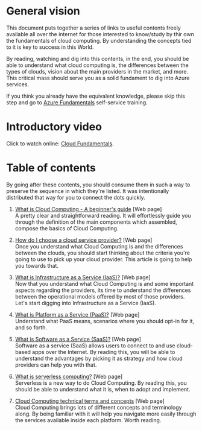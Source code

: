 # General vision

This document puts together a series of links to useful contents freely available all over the internet for those interested to know/study by thir own the fundamentals of cloud computing. By understanding the concepts tied to it is key to success in this World.

By reading, watching and dig into this contents, in the end, you should be able to understand what cloud computing is, the differences between the types of clouds, vision about the main providers in the market, and more. This critical mass should serve you as a solid fundament to dig into Azure services.

If you think you already have the equivalent knowledge, please skip this step and go to [Azure Fundamentals](https://github.com/AzureForEducation/trainings/blob/master/azurefundamentals/2_azure_fundamentals/module2_azure_fundamentals.md) self-service training.

# Introductory video

Click to watch online: [Cloud Fundamentals](https://channel9.msdn.com/events/Ignite/Microsoft-Ignite-Orlando-2017/THR1049R?term=cloud%20fundamentals&lang-en=true).

# Table of contents

By going after these contents, you should consume them in such a way to preserve the sequence in which they're listed. It was intentionally distributed that way for you to connect the dots quickly.

1. [What is Cloud Computing - A beginner's guide](https://azure.microsoft.com/en-us/overview/what-is-cloud-computing/) [Web page]<br />
A pretty clear and straightforward reading. It will effortlessly guide you through the definition of the main components which assembled, compose the basics of Cloud Computing.

2. [How do I choose a cloud service provider?](https://azure.microsoft.com/en-us/overview/choosing-a-cloud-service-provider/) [Web page]<br />
Once you understand what Cloud Computing is and the differences between the clouds, you should start thinking about the criteria you're going to use to pick up your cloud provider. This article is going to help you towards that.

3. [What is Infrastructure as a Service (IaaS)?](https://azure.microsoft.com/en-us/overview/what-is-iaas/) [Web page]<br />
Now that you understand what Cloud Computing is and some important aspects regarding the providers, its time to understand the differences between the operational models offered by most of those providers. Let's start digging into Infrastructure as a Service (IaaS). 

4. [What is Platform as a Service (PaaS)?](https://azure.microsoft.com/en-us/overview/what-is-paas/) [Web page]<br />
Understand what PaaS means, scenarios where you should opt-in for it, and so forth.

5. [What is Software as a Service (SaaS)?](https://azure.microsoft.com/en-us/overview/what-is-saas/) [Web page]<br />
Software as a service (SaaS) allows users to connect to and use cloud-based apps over the Internet. By reading this, you will be able to understand the advantages by picking it as strategy and how cloud providers can help you with that.

6. [What is serverless computing?](https://azure.microsoft.com/en-us/overview/what-is-serverless-computing/) [Web page]<br />
Serverless is a new way to do Cloud Computing. By reading this, you should be able to understand what it is, when to adopt and implement.

7. [Cloud Computing technical terms and concepts](https://azure.microsoft.com/en-us/overview/cloud-computing-dictionary/) [Web page]<br />
Cloud Computing brings lots of different concepts and terminology along. By being familiar with it will help you navigate more easily through the services available inside each platform. Worth reading.